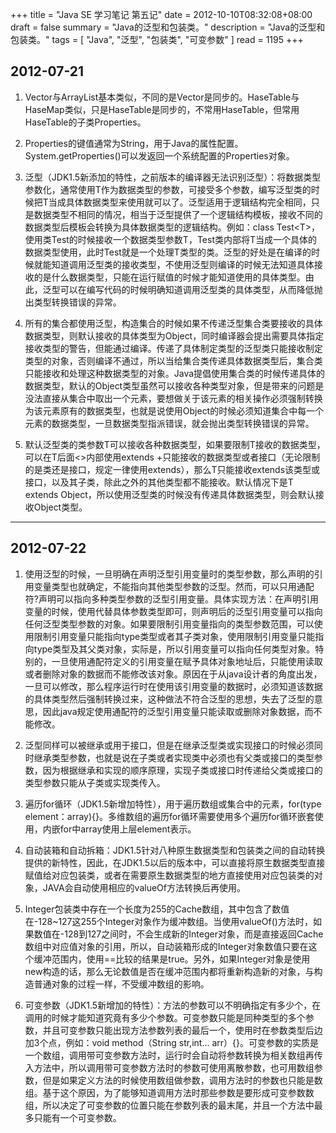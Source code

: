 +++
title = "Java SE 学习笔记 第五记"
date = 2012-10-10T08:32:08+08:00
draft = false
summary = "Java的泛型和包装类。"
description = "Java的泛型和包装类。"
tags = [
    "Java",
    "泛型",
    "包装类",
    "可变参数"
]
read = 1195
+++

## 2012-07-21

1. Vector与ArrayList基本类似，不同的是Vector是同步的。HaseTable与HaseMap类似，只是HaseTable是同步的，不常用HaseTable，但常用HaseTable的子类Properties。

2. Properties的键值通常为String，用于Java的属性配置。System.getProperties()可以发返回一个系统配置的Properties对象。

3. 泛型（JDK1.5新添加的特性，之前版本的编译器无法识别泛型）：将数据类型参数化，通常使用T作为数据类型的参数，可接受多个参数，编写泛型类的时候把T当成具体数据类型来使用就可以了。泛型适用于逻辑结构完全相同，只是数据类型不相同的情况，相当于泛型提供了一个逻辑结构模板，接收不同的数据类型后模板会转换为具体数据类型的逻辑结构。例如：class Test\<T>，使用类Test的时候接收一个数据类型参数T，Test类内部将T当成一个具体的数据类型使用，此时Test就是一个处理T类型的类。泛型的好处是在编译的时候就能知道调用泛型类的接收类型，不使用泛型则编译的时候无法知道具体接收的是什么数据类型，只能在运行赋值的时候才能知道使用的具体类型。由此，泛型可以在编写代码的时候明确知道调用泛型类的具体类型，从而降低抛出类型转换错误的异常。

4. 所有的集合都使用泛型，构造集合的时候如果不传递泛型集合类要接收的具体数据类型，则默认接收的具体类型为Object，同时编译器会提出需要具体指定接收类型的警告，但能通过编译。传递了具体制定类型的泛型类只能接收制定类型的对象，否则编译不通过，所以当给集合类传递具体数据类型后，集合类只能接收和处理这种数据类型的对象。Java提倡使用集合类的时候传递具体的数据类型，默认的Object类型虽然可以接收各种类型对象，但是带来的问题是没法直接从集合中取出一个元素，要想做关于该元素的相关操作必须强制转换为该元素原有的数据类型，也就是说使用Object的时候必须知道集合中每一个元素的数据类型，一旦数据类型指派错误，就会抛出类型转换错误的异常。

5. 默认泛型类的类参数T可以接收各种数据类型，如果要限制T接收的数据类型，可以在T后面<>内部使用extends +只能接收的数据类型或者接口（无论限制的是类还是接口，规定一律使用extends），那么T只能接收extends该类型或接口，以及其子类，除此之外的其他类型都不能接收。默认情况下是T extends Object，所以使用泛型类的时候没有传递具体数据类型，则会默认接收Object类型。

---

## 2012-07-22

1. 使用泛型的时候，一旦明确在声明泛型引用变量时的类型参数，那么声明的引用变量类型也就确定，不能指向其他类型参数的泛型。然而，可以只用通配符?声明可以指向多种类型参数的泛型引用变量。具体实现方法：在声明引用变量的时候，使用<?>代替具体参数类型即可，则声明后的泛型引用变量可以指向任何泛型类型参数的对象。如果要限制引用变量指向的类型参数范围，可以使用<? extends type>限制引用变量只能指向type类型或者其子类对象，使用<? super type>限制引用变量只能指向type类型及其父类对象，<?>实际是<? extends Object>，所以<?>引用变量可以指向任何类型对象。特别的，一旦使用通配符定义的引用变量在赋予具体对象地址后，只能使用读取或者删除对象的数据而不能修改该对象。原因在于从java设计者的角度出发，一旦可以修改，那么程序运行时在使用该引用变量的数据时，必须知道该数据的具体类型然后强制转换过来，这种做法不符合泛型的思想，失去了泛型的意思，因此java规定使用通配符的泛型引用变量只能读取或删除对象数据，而不能修改。

2. 泛型同样可以被继承或用于接口，但是在继承泛型类或实现接口的时候必须同时继承类型参数，也就是说在子类或者实现类中必须也有父类或接口的类型参数，因为根据继承和实现的顺序原理，实现子类或接口时传递给父类或接口的类型参数只能从子类或实现类传入。

3. 遍历for循环（JDK1.5新增加特性），用于遍历数组或集合中的元素，for(type element：array){}。多维数组的遍历for循环需要使用多个遍历for循环嵌套使用，内嵌for中array使用上层element表示。

4. 自动装箱和自动拆箱：JDK1.5针对八种原生数据类型和包装类之间的自动转换提供的新特性，因此，在JDK1.5以后的版本中，可以直接将原生数据类型直接赋值给对应包装类，或者在需要原生数据类型的地方直接使用对应包装类的对象，JAVA会自动使用相应的valueOf方法转换后再使用。

5. Integer包装类中存在一个长度为255的Cache数组，其中包含了数值在-128~127这255个Integer对象作为缓冲数组。当使用valueOf()方法时，如果数值在-128到127之间时，不会生成新的Integer对象，而是直接返回Cache数组中对应值对象的引用，所以，自动装箱形成的Integer对象数值只要在这个缓冲范围内，使用==比较的结果是true。另外，如果Integer对象是使用new构造的话，那么无论数值是否在缓冲范围内都将重新构造新的对象，与构造普通对象的过程一样，不受缓冲数组的影响。

6. 可变参数（JDK1.5新增加的特性）：方法的参数可以不明确指定有多少个，在调用的时候才能知道究竟有多少个参数。可变参数只能是同种类型的多个参数，并且可变参数只能出现方法参数列表的最后一个，使用时在参数类型后边加3个点，例如：void method（String str,int... arr）{}。可变参数的实质是一个数组，调用带可变参数方法时，运行时会自动将参数转换为相关数组再传入方法中，所以调用带可变参数方法时的参数可使用离散参数，也可用数组参数，但是如果定义方法的时候使用数组做参数，调用方法时的参数也只能是数组。基于这个原因，为了能够知道调用方法时那些参数是要形成可变参数数组，所以决定了可变参数的位置只能在参数列表的最末尾，并且一个方法中最多只能有一个可变参数。
